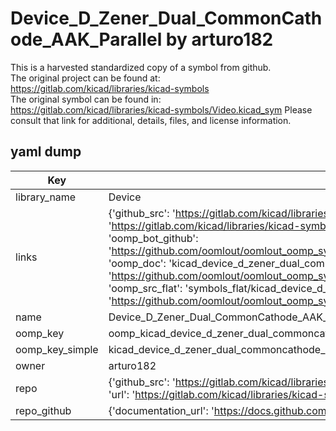 # Device_D_Zener_Dual_CommonCathode_AAK_Parallel by arturo182  
This is a harvested standardized copy of a symbol from github.  
The original project can be found at:  
https://gitlab.com/kicad/libraries/kicad-symbols  
The original symbol can be found in:
https://gitlab.com/kicad/libraries/kicad-symbols/Video.kicad_sym
Please consult that link for additional, details, files, and license information.  
## yaml dump  
| Key | Value |  
| --- | --- |  
| library_name | Device |  
| links | {'github_src': 'https://gitlab.com/kicad/libraries/kicad-symbols/Video.kicad_sym', 'github_src_repo': 'https://gitlab.com/kicad/libraries/kicad-symbols', 'oomp_bot': 'kicad_device_d_zener_dual_commoncathode_aak_parallel/working', 'oomp_bot_github': 'https://github.com/oomlout/oomlout_oomp_symbol_bot/tree/main/kicad_device_d_zener_dual_commoncathode_aak_parallel/working', 'oomp_doc': 'kicad_device_d_zener_dual_commoncathode_aak_parallel/working', 'oomp_doc_github': 'https://github.com/oomlout/oomlout_oomp_symbol_doc/tree/main/kicad_device_d_zener_dual_commoncathode_aak_parallel/working', 'oomp_src_flat': 'symbols_flat/kicad_device_d_zener_dual_commoncathode_aak_parallel/working', 'oomp_src_flat_github': 'https://github.com/oomlout/oomlout_oomp_symbol_src/tree/main/kicad_device_d_zener_dual_commoncathode_aak_parallel/working'} |  
| name | Device_D_Zener_Dual_CommonCathode_AAK_Parallel |  
| oomp_key | oomp_kicad_device_d_zener_dual_commoncathode_aak_parallel |  
| oomp_key_simple | kicad_device_d_zener_dual_commoncathode_aak_parallel |  
| owner | arturo182 |  
| repo | {'github_src': 'https://gitlab.com/kicad/libraries/kicad-symbols/Video.kicad_sym', 'name': 'libraries/kicad-symbols', 'owner': 'kicad', 'url': 'https://gitlab.com/kicad/libraries/kicad-symbols'} |  
| repo_github | {'documentation_url': 'https://docs.github.com/rest/repos/repos#get-a-repository', 'message': 'Not Found'} |  

